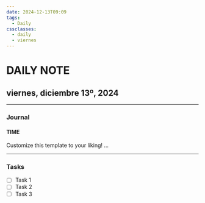 ```yaml
---
date: 2024-12-13T09:09
tags:
  - Daily
cssclasses:
  - daily
  - viernes
---
```

# DAILY NOTE
## viernes, diciembre 13º, 2024
***
### Journal
#### TIME
Customize this template to your liking!
...
***
### Tasks
- [ ] Task 1
- [ ] Task 2
- [ ] Task 3